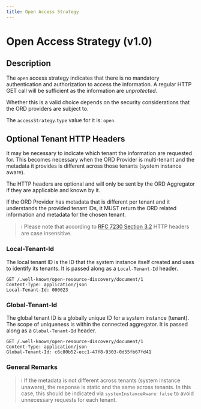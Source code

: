 ```yaml
---
title: Open Access Strategy
---
```


# Open Access Strategy (v1.0)

## Description

The `open` access strategy indicates that there is no mandatory authentication and authorization to access the information. A regular HTTP GET call will be sufficient as the information are *unprotected*.

Whether this is a valid choice depends on the security considerations that the ORD providers are subject to.

The `accessStrategy`.`type` value for it is: `open`.

## Optional Tenant HTTP Headers

It may be necessary to indicate which tenant the information are requested for.
This becomes necessary when the ORD Provider is multi-tenant and the metadata it provides is different across those tenants (system instance aware).

The HTTP headers are optional and will only be sent by the ORD Aggregator if they are applicable and known by it.

If the ORD Provider has metadata that is different per tenant and it understands the provided tenant IDs, it MUST return the ORD related information and metadata for the chosen tenant.

> ℹ Please note that according to [RFC 7230 Section 3.2](https://www.rfc-editor.org/rfc/rfc7230#section-3.2) HTTP headers are case insensitive.

### Local-Tenant-Id

The local tenant ID is the ID that the system instance itself created and uses to identify its tenants.
It is passed along as a `Local-Tenant-Id` header.

```http
GET /.well-known/open-resource-discovery/document/1
Content-Type: application/json
Local-Tenant-Id: 000023
```

### Global-Tenant-Id

The global tenant ID is a globally unique ID for a system instance (tenant). The scope of uniqueness is within the connected aggregator.
It is passed along as a `Global-Tenant-Id` header.

```http
GET /.well-known/open-resource-discovery/document/1
Content-Type: application/json
Global-Tenant-Id: c6c80b52-ecc1-47f8-9303-0d55fb67fd41
```

### General Remarks

> ℹ If the metadata is not different across tenants (system instance unaware), the response is static and the same across tenants.
> In this case, this should be indicated via `systemInstanceAware`: `false` to avoid unnecessary requests for each tenant.
